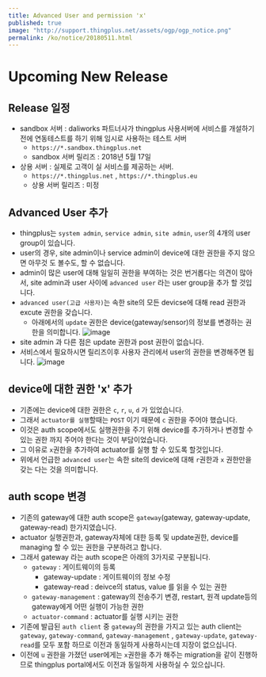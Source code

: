 ```yaml
---
title: Advanced User and permission 'x'
published: true
image: "http://support.thingplus.net/assets/ogp/ogp_notice.png"
permalink: /ko/notice/20180511.html
---
```



# Upcoming New Release
## Release 일정
- sandbox 서버 : daliworks 파트너사가 thingplus 사용서버에 서비스를 개설하기 전에 연동테스트를 하기 위해 임시로 사용하는 테스트 서버
  - `https://*.sandbox.thingplus.net`
  - sandbox 서버 릴리즈 : 2018년 5월 17일
- 상용 서버 : 실제로 고객이 실 서비스를 제공하는 서버.
  - `https://*.thingplus.net` , `https://*.thingplus.eu` 
  - 상용 서버 릴리즈 : 미정

## Advanced User 추가
- thingplus는 `system admin`, `service admin`, `site admin`, `user`의  4개의 user group이  있습니다.
- user의 경우, site admin이나 service admin이 device에 대한 권한을 주지 않으면 아무것 도 볼수도, 할 수 없습니다. 
- admin이 많은 user에 대해 일일히 권한을 부여하는 것은 번거롭다는 의견이 많아서, site admin과 user 사이에 `advanced user` 라는 user group을 추가 할 것입니다.
- `advanced user(고급 사용자)`는 속한 site의 모든 devicse에 대해 read 권한과 excute 권한을 갖습니다.
  - 아래에서의 `update` 권한은 device(gateway/sensor)의 정보를 변경하는 권한을 의미합니다. 
![image](https://user-images.githubusercontent.com/15882679/39864491-ad1fca0a-5484-11e8-80c9-9d549d273aaf.png)
- site admin 과 다른 점은 update 권한과  post 권한이 없습니다.
- 서비스에서 필요하시면 릴리즈이후 사용자 관리에서 user의 권한을 변경해주면 됩니다.
![image](https://user-images.githubusercontent.com/15882679/39864316-2a7c2954-5484-11e8-90d3-760af26e9a29.png)


## device에 대한 권한 'x' 추가
- 기존에는 device에 대한 권한은 `c`, `r`, `u`, `d` 가 있었습니다.
- 그래서 `actuator를 실행`할때는 `POST` 이기 때문에 `c` 권한을 주어야 했습니다.
- 이것은 auth scope에서도 실행권한을 주기 위해 device를 추가하거나 변경할 수 있는 권한 까지 주어야 한다는 것이 부담이었습니다.
- 그 이유로 `x`권한을 추가하여 actuator를 실행 할 수 있도록 할것입니다.
- 위에서 언급한 `advanced user`는 속한 site의 device에 대해 `r`권한과 `x` 권한만을 갖는 다는 것을 의미합니다.


## auth scope 변경
- 기존의 gateway에 대한 auth scope은 `gateway`(gateway, gateway-update, gateway-read) 한가지였습니다.
- actuator 실행권한과, gateway자체에 대한 등록 및 update권한, device를 managing 할 수 있는 권한을 구분하려고 합니다.
- 그래서 gateway 라는 auth scope은 아래의 3가지로 구분됩니다.
  - `gateway` : 게이트웨이의 등록
  	 - gateway-update : 게이트웨이의 정보 수정
  	 - gateway-read : deivce의 status, value 를 읽을 수 있는 권한
  - `gateway-management` : gateway의 전송주기 변경, restart, 원격 update등의 gateway에게 어떤 실행이 가능한 권한
  - `actuator-command` : actuator를 실행 시키는 권한
- 기존에 발급된  `auth client` 중 `gateway`의 권한을 가지고 있는 auth client는 `gateway`, `gateway-command`, `gateway-management` , `gateway-update`, `gateway-read`를 모두 포함 하므로 이전과 동일하게 사용하시는데 지장이 없으십니다.
- 이전에 `u` 권한을 가졌던 user에게는 `x`권한을 추가 해주는 migration을 같이 진행하므로 thingplus portal에서도 이전과 동일하게 사용하실 수 있으십니다.


<br>
<br>
<br>
<br>

<div class='scrolltop'>
    <div class='scroll icon'><i class="fa fa-arrow-circle-up"></i></div>
</div>